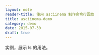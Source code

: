 ```yaml
---
layout: note
reader-title: 使用 asciinema 制作命令行回放
title: asciinema-demo
category: demo
date: 2015-07-30
draft: true
---
```


实例，展示 ls 的用法。

<script type="text/javascript" src="https://asciinema.org/a/19596.js" id="asciicast-19596" async></script>
